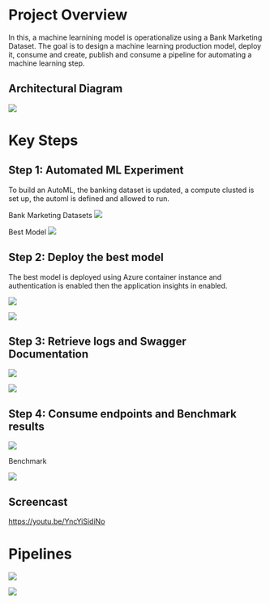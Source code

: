 # Project Overview

In this, a machine learnining model is operationalize using a Bank Marketing Dataset. The goal is to design a machine learning production model, deploy it, consume and create, publish and consume a pipeline for automating a machine learning step.

## Architectural Diagram
![](pics/1.png)

# Key Steps
## Step 1: Automated ML Experiment

To build an AutoML,  the banking dataset is updated, a compute clusted is set up, the automl is defined and allowed to run.

Bank Marketing Datasets
![](pics/2.png)

Best Model
![](pics/3.PNG)

## Step 2: Deploy the best model
The best model is deployed using Azure container instance and authentication is enabled then the application insights in enabled. 

![](pics/4.PNG)

![](pics/5.PNG)

## Step 3: Retrieve logs and Swagger Documentation

![](pics/6.PNG)

![](pics/7.PNG)

## Step 4: Consume endpoints and Benchmark results

![](pics/8.PNG)


Benchmark

![](pics/9.PNG)


## Screencast

https://youtu.be/YncYiSidiNo

# Pipelines

![](pics/10.PNG)

![](pics/11.PNG)
